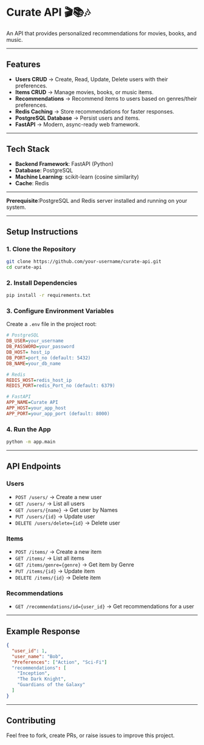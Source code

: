 # Curate API 🎬📚🎶
An API that provides personalized recommendations for movies, books, and music.

------------------------------------------------------------------------

## Features

-   **Users CRUD** → Create, Read, Update, Delete users with their
    preferences.
-   **Items CRUD** → Manage movies, books, or music items.
-   **Recommendations** → Recommend items to users based on genres/their preferences.
-   **Redis Caching** → Store recommendations for faster responses.
-   **PostgreSQL Database** → Persist users and items.
-   **FastAPI** → Modern, async-ready web framework.
------------------------------------------------------------------------

## Tech Stack

-   **Backend Framework**: FastAPI (Python)
-   **Database**: PostgreSQL
-   **Machine Learning**: scikit-learn (cosine similarity)
-   **Cache**: Redis
------------------------------------------------------------------------

**Prerequisite**:PostgreSQL and Redis server installed and running on your system. 

------------------------------------------------------------------------

## Setup Instructions

### 1. Clone the Repository

``` bash
git clone https://github.com/your-username/curate-api.git
cd curate-api
```

### 2. Install Dependencies

``` bash
pip install -r requirements.txt
```

### 3. Configure Environment Variables

Create a `.env` file in the project root:

``` ini
# PostgreSQL
DB_USER=your_username
DB_PASSWORD=your_password
DB_HOST= host_ip
DB_PORT=port_no (default: 5432)
DB_NAME=your_db_name

# Redis
REDIS_HOST=redis_host_ip
REDIS_PORT=redis_Port_no (default: 6379)

# FastAPI
APP_NAME=Curate API
APP_HOST=your_app_host
APP_PORT=your_app_port (default: 8000)
```

### 4. Run the App

``` bash
python -m app.main
```

------------------------------------------------------------------------

## API Endpoints

### Users

-   `POST /users/` → Create a new user
-   `GET /users/` → List all users
-   `GET /users/{name}` → Get user by Names
-   `PUT /users/{id}` → Update user
-   `DELETE /users/delete={id}` → Delete user

### Items

-   `POST /items/` → Create a new item
-   `GET /items/` → List all items
-   `GET /items/genre={genre}` → Get item by Genre
-   `PUT /items/{id}` → Update item
-   `DELETE /items/{id}` → Delete item

### Recommendations

-   `GET /recommendations/id={user_id}` → Get recommendations for a user

------------------------------------------------------------------------

## Example Response

``` json
{
  "user_id": 1,
  "user_name": "Bob",
  "Preferences": ["Action", "Sci-Fi"] 
  "recommendations": [
    "Inception",
    "The Dark Knight",
    "Guardians of the Galaxy"
  ]
}
```
------------------------------------------------------------------------

## Contributing

Feel free to fork, create PRs, or raise issues to improve this project.

